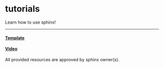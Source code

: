 # tutorials

Learn how to use sphinx!
___
#### [Template](https://github.com/soccerJoshNumberNine/sphinx/blob/master/tutorial/template.md)
#### [Video](https://soccerjoshnumbernine.github.io/sphinx/tutorial/sphinx-tutorial-video.webm)
All provided resources are approved by sphinx owner(s).
